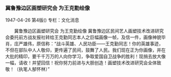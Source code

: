 ### 冀鲁豫边区画塑研究会  为王克勤绘像

1947-04-26
第4版()
专栏：文化消息

　　冀鲁豫边区画塑研究会
    为王克勤绘像
    冀鲁豫边区民间艺人画塑技术改进研究会委托前方战友报社转给王克勤同志本人之巨幅画像一帧，及信一件，画像神貌毕肖，庄严雄伟，原信称：“战斗英雄、人民功臣——王克勤同志！你的英雄事迹，不但在部队中人人敬仰，更传遍了民间，鼓舞了人民。我们现在正为你画像，并在大批的精印，要千千万万的人向你学习，争取爱国自卫战争的胜利！现捎去放大像一幅，请收！并望回信！祝你努力前进与大胆创造！画塑技术改进研究会全体致敬！（执笔人郜怀林）”
